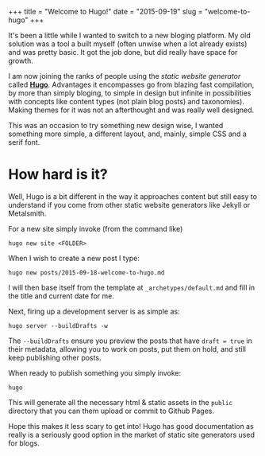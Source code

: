 +++
title = "Welcome to Hugo!"
date = "2015-09-19"
slug = "welcome-to-hugo"
+++

It's been a little while I wanted to switch to a new bloging platform. My old
solution was a tool a built myself (often unwise when a lot already exists) and
was pretty basic. It got the job done, but did really have space for growth.

I am now joining the ranks of people using the _static website generator_ called
**[Hugo](http://gohugo.io)**. Advantages it encompasses go from blazing fast
compilation, by more than simply bloging, to simple in design but infinite in
possibilities with concepts like content types (not plain blog posts) and taxonomies).
Making themes for it was not an afterthought and was really well designed.

This was an occasion to try something new design wise, I wanted something more
simple, a different layout, and, mainly, simple CSS and a serif font.

# How hard is it?

Well, Hugo is a bit different in the way it approaches content but still easy to
understand if you come from other static website generators like Jekyll or Metalsmith.

For a new site simply invoke (from the command like)

    hugo new site <FOLDER>

When I wish to create a new post I type:

    hugo new posts/2015-09-18-welcome-to-hugo.md

I will then base itself from the template at `_archetypes/default.md` and fill
in the title and current date for me.

Next, firing up a development server is as simple as:

    hugo server --buildDrafts -w

The `--buildDrafts` ensure you preview the posts that have `draft = true` in their
metadata, allowing you to work on posts, put them on hold, and still keep publishing
other posts.

When ready to publish something you simply invoke:

    hugo

This will generate all the necessary html & static assets in the `public` directory
that you can them upload or commit to Github Pages.

Hope this makes it less scary to get into! Hugo has good documentation as really
is a seriously good option in the market of static site generators used for blogs.
